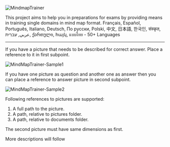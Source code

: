 ![MindmapTrainer](https://github.com/user-attachments/assets/fbbffd7a-353c-48f2-84fa-bc6d8ae706d6)

This project aims to help you in preparations for exams by providing means in training single domains in mind map format. 
Français, Español, Português, Italiano, Deutsch, По русски, Polski, 中文, 日本語, 한국인, संस्कृत, عربي, עִברִית, ქართული, հայկ, แบบไทย - 50+ Languages 

<hr/>

If you have a picture that needs to be described for correct answer. Place a reference to it in first subpoint.

![MindMapTrainer-Sample1](https://github.com/user-attachments/assets/1084a995-8536-4fb8-b3e0-b79213ec0146)

If you have one picture as question and another one as answer then you can place a reference to answer picture in second subpoint.

![MindMapTrainer-Sample2](https://github.com/user-attachments/assets/d844fdf9-8049-4ef0-af71-d0fa4513baa8)

Following references to pictures are supported: 
1. A full path to the picture.
2. A path, relative to pictures folder.
3. A path, relative to documents folder.

The second picture must have same dimensions as first.

More descriptions will follow
